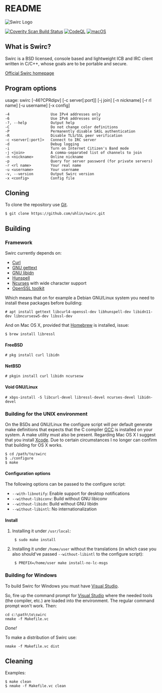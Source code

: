 # README #

![Swirc Logo](https://www.nifty-networks.net/swirc/gfx/swirc-royal-110x110.png)

[![Coverity Scan Build Status](https://scan.coverity.com/projects/18215/badge.svg)](https://scan.coverity.com/projects/uhlin-swirc)
[![CodeQL](https://github.com/uhlin/swirc/actions/workflows/codeql.yml/badge.svg)](https://github.com/uhlin/swirc/actions/workflows/codeql.yml)
[![macOS](https://github.com/uhlin/swirc/actions/workflows/macos.yml/badge.svg)](https://github.com/uhlin/swirc/actions/workflows/macos.yml)

## What is Swirc? ##

Swirc is a BSD licensed, console based and lightweight ICB and IRC
client written in C/C++, whose goals are to be portable and secure.

[Official Swirc homepage](https://www.nifty-networks.net/swirc/)

## Program options ##

usage: swirc [-46?CPRdipv] [-c server[:port]] [-j join] [-n nickname] [-r rl name] [-u username] [-x config]

    -4                   Use IPv4 addresses only
    -6                   Use IPv6 addresses only
    -?, --help           Output help
    -C                   Do not change color definitions
    -P                   Permanently disable SASL authentication
    -R                   Disable TLS/SSL peer verification
    -c <server[:port]>   Connect to IRC server
    -d                   Debug logging
    -i                   Turn on Internet Citizen's Band mode
    -j <join>            A comma-separated list of channels to join
    -n <nickname>        Online nickname
    -p                   Query for server password (for private servers)
    -r <rl name>         Your real name
    -u <username>        Your username
    -v, --version        Output Swirc version
    -x <config>          Config file

## Cloning ##

To clone the repository use [Git](https://git-scm.com).

    $ git clone https://github.com/uhlin/swirc.git

## Building ##

### Framework ###

Swirc currently depends on:

* [Curl](https://curl.haxx.se/libcurl/)
* [GNU gettext](https://www.gnu.org/software/gettext/)
* [GNU libidn](https://www.gnu.org/software/libidn/)
* [Hunspell](https://hunspell.github.io/)
* [Ncurses](https://www.gnu.org/software/ncurses/ncurses.html)
  with wide character support
* [OpenSSL toolkit](https://www.openssl.org/)

Which means that on for example a Debian GNU/Linux system you need to
install these packages before building:

    # apt install gettext libcurl4-openssl-dev libhunspell-dev libidn11-dev libncursesw5-dev libssl-dev

And on Mac OS X, provided that
[Homebrew](http://brew.sh/)
is installed, issue:

    $ brew install libressl

#### FreeBSD ####

    # pkg install curl libidn

#### NetBSD ####

    # pkgin install curl libidn ncursesw

#### Void GNU/Linux ####

    # xbps-install -S libcurl-devel libressl-devel ncurses-devel libidn-devel

### Building for the UNIX environment ###

On the BSDs and GNU/Linux the configure script will per default
generate make definitions that expects that the C compiler
[GCC](https://gcc.gnu.org/)
is installed on your system. A make utility must also be
present. Regarding Mac OS X I suggest that you install
[Xcode](https://developer.apple.com/xcode/).
Due to certain circumstances I no longer can confirm that building for
OS X works.

    $ cd /path/to/swirc
    $ ./configure
    $ make

#### Configuration options ####

The following options can be passed to the configure script:

- `--with-libnotify`: Enable support for desktop notifications
- `--without-libiconv`: Build without GNU libiconv
- `--without-libidn`: Build without GNU libidn
- `--without-libintl`: No internationalization

#### Install ####

1. Installing it under `/usr/local`:

        $ sudo make install

2. Installing it under `/home/user` without the translations (in which
   case you also should've passed `--without-libintl` to the configure
   script):

        $ PREFIX=/home/user make install-no-lc-msgs

### Building for Windows ###

To build Swirc for Windows you must have
[Visual Studio](http://www.visualstudio.com/).

So, fire up the command prompt for
[Visual Studio](http://www.visualstudio.com/)
where the needed tools (the compiler, etc.) are loaded into the
environment. The regular command prompt won't work. Then:

    cd c:\path\to\swirc
    nmake -f Makefile.vc

*Done!*

To make a distribution of Swirc use:

    nmake -f Makefile.vc dist

## Cleaning ##

Examples:

    $ make clean
    $ nmake -f Makefile.vc clean
